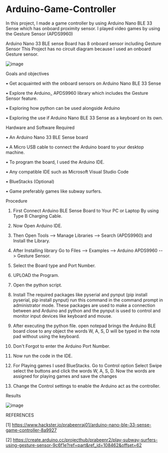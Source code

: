 # Arduino-Game-Controller

In this project, I made a game controller by using Arduino Nano BLE 33 Sense which has onboard proximity sensor. I played video games by using the Gesture Sensor (APDS9960)

Arduino Nano 33 BLE sense Board has 8 onboard sensor including Gesture Sensor
This Project has no circuit diagram because I used an onboard Gesture sensor.

![image](https://user-images.githubusercontent.com/102630199/219422773-7c8a8c81-6867-4437-b108-c721e9338360.png)

Goals and objectives

•	Get acquainted with the onboard sensors on Arduino Nano BLE 33 Sense

•	Explore the Arduino_ APDS9960 library which includes the Gesture Sensor feature.

•	Exploring how python can be used alongside Arduino

•	Exploring the use if Arduino Nano BLE 33 Sense as a keyboard on its own. 



Hardware and Software Required

•	An Arduino Nano 33 BLE Sense board

•	A Micro USB cable to connect the Arduino board to your desktop machine.

•	To program the board, I used the  Arduino IDE. 

•	Any compatible IDE such as Microsoft Visual Studio Code

•	BlueStacks (Optional)

•	Game preferably games like subway surfers.




Procedure

1) First Connect Arduino BLE Sense Board to Your PC or Laptop By using Type B 
Charging Cable.

2) Now Open Arduino IDE.

3) Then Open Tools --> Manage Libraries --> Search (APDS9960) and Install the 
Library.

4) After Installing library Go to Files --> Examples --> Arduino APDS9960 --> 
Gesture Sensor.

5) Select the Board type and Port Number.

6) UPLOAD the Program.

7) Open the python script.

8) Install The required packages like pyserial and pynput (pip install pyserial, pip install pynput) run this command in the command prompt in administrator mode. These packages are used to make a connection between and Arduino and python and the pynput is used to control and monitor input devices like keyboard and mouse.

9) After executing the python file. open notepad brings the Arduino BLE board close to any object the words W, A, S, D will be typed in the note pad without using the keyboard.

10) Don't Forgot to enter the Arduino Port Number.

11) Now run the code in the IDE.

12) For Playing games I used BlueStacks. Go to Control option Select Swipe select the buttons and click the words W, A, S, D. Now the words are assigned for playing games and save the changes

13) Change the Control settings to enable the Arduino act as the controller.


Results



![image](https://user-images.githubusercontent.com/102630199/219422937-d99794fb-efb9-432c-b523-b6b503f91d46.png)


REFERENCES

[1] https://www.hackster.io/prabeenraj01/arduino-nano-ble-33-sense-game-controller-8a9927

[2] https://create.arduino.cc/projecthub/prabeenr2/play-subway-surfers-using-gesture-sensor-9c6f1e?ref=part&ref_id=108462&offset=62

